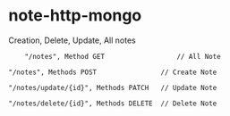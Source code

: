 # note-http-mongo
Creation, Delete, Update, All notes


        "/notes", Method GET                  // All Note
	
	"/notes", Methods POST                // Create Note
	
	"/notes/update/{id}", Methods PATCH   // Update Note
	
	"/notes/delete/{id}", Methods DELETE  // Delete Note
